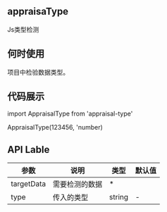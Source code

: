 ## appraisaType

Js类型检测

## 何时使用

项目中检验数据类型。

## 代码展示

import AppraisalType from 'appraisal-type'

AppraisalType(123456, 'number)

## API Lable

| 参数              | 说明                                       | 类型       | 默认值      |
| --------------- | ---------------------------------------- | -------- | -------- |
| targetData          | 需要检测的数据                              | *   |        |
| type       | 传入的类型                           | string   | -        |

